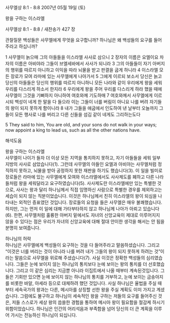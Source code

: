 사무엘상 8:1 - 8:8 
2007년 05월 19일 (토)

왕을 구하는 이스라엘



사무엘상 8:1 - 8:8 / 새찬송가 427 장


관찰질문
백성들은 사무엘에게 무엇을 요구합니까?
하나님은 왜 백성들의 요구를 들어주라고 하십니까?

1 사무엘이 늙으매 그의 아들들을 이스라엘 사사로 삼으니 2 장자의 이름은 요엘이요 차자의 이름은 아비야라 그들이 브엘세바에서 사사가 되니라 3 그의 아들들이 자기 아버지의 행위를 따르지 아니하고 이익을 따라 뇌물을 받고 판결을 굽게 하니라 4 이스라엘 모든 장로가 모여 라마에 있는 사무엘에게 나아가서 5 그에게 이르되 보소서 당신은 늙고 당신의 아들들은 당신의 행위를 따르지 아니하니 모든 나라와 같이 우리에게 왕을 세워 우리를 다스리게 하소서 한지라 6 우리에게 왕을 주어 우리를 다스리게 하라 했을 때에 사무엘이 그것을 기뻐하지 아니하여 여호와께 기도하매 7 여호와께서 사무엘에게 이르시되 백성이 네게 한 말을 다 들으라 이는 그들이 너를 버림이 아니요 나를 버려 자기들의 왕이 되지 못하게 함이니라 8 내가 그들을 애굽에서 인도하여 낸 날부터 오늘까지 그들이 모든 행사로 나를 버리고 다른 신들을 섬김 같이 네게도 그리하는도다

5 They said to him, You are old, and your sons do not walk in your ways; now appoint a king to lead us, such as all the other nations have.

해석도움





왕을 구하는 이스라엘  
사무엘이 나이가 들자 더 이상 모든 지역을 통치하지 못하고, 자기 아들들을 세워 일부 지방의 사사로 삼았습니다(1). 그런데 사무엘의 아들인 요엘과 아비야는 사무엘처럼 정직하지 못하고, 뇌물을 받아 공정하지 못한 재판을 하기도 했습니다(3). 이 일을 빌미로 장로들은 라마에 있는 사무엘에게 모여와 이스라엘에서도 사사제도를 폐하고 다른 나라들처럼 왕을 세워달라고 요구하였습니다(5). 사사제도란 이스라엘에만 있는 특별한 것으로, 사사는 왕과 달리 하나님께서 직접 임명하신 사람으로 특별한 경우를 제외하고는 세습이 되지 않는 직분이었습니다. 이것은 하나님께서 친히 이스라엘의 왕이 되심을 나타내는 외적인 증표였던 것입니다. 장로들의 요청을 들은 사무엘은 매우 불쾌했습니다. 하지만, 그는 먼저 이 일에 대해 가타부타하지 않고 하나님께 나아가 아뢰고 있습니다(6). 한편, 사무엘처럼 훌륭한 아버지 밑에서도 자녀의 신앙교육이 제대로 이루어지지 않을 수 있다는 점은 우리가 자녀의 신앙교육에 대해 절대 안이한 생각을 해서는 안 됨을 분명히 보여줍니다.     

하나님의 허락  
하나님은 사무엘에게 백성들이 요구하는 것을 다 들어주라고 말씀하셨습니다. 그리고 “이것은 너를 버리는 것이 아니라 나를 버려 내가 그들의 왕이 되지 못하게 하려는 것”이라는 말씀으로 사무엘을 위로해 주셨습니다(7). 사실 이것은 정확한 백성들의 심리였습니다. 그들은 눈에 보이지 않는 하나님의 통치보다 눈에 보이는 왕의 통치를 더 선호했습니다. 그리고 이 같은 심리는 지금뿐 아니라 이집트에서 나올 때부터 계속된것입니다. 그들은 기회만 있으면 눈에 보이지 않는 하나님의 통치를 거부하고, 눈에 보이는 금송아지를 비롯한 바알, 아세라 등으로 대체하려 했던 것입니다. 사실 하나님은 율법을 주실 때부터 세속국가의 왕과는 다른, 메시아를 상징할 선한 왕을 주실 계획도 이미 가지고 계셨습니다. 그럼에도 불구하고 하나님이 세속적인 왕을 구하는 저들의 요구를 들어주신 것은, 저들 스스로가 세상 왕의 씁쓸한 경험을 통하여 메시아 왕이 필요함을 절감케 하시기 위함이었습니다. 하나님은 인간의 어리석음과 부족함을 넘어 당신의 더 큰 계획을 이루어 가시는 전능하신 하나님이 되십니다.